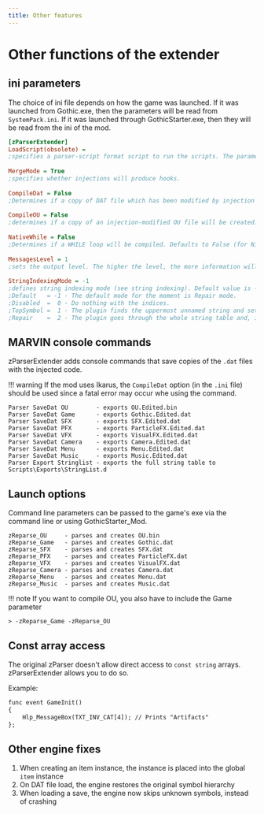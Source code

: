 ```yaml
---
title: Other features
---
```

# Other functions of the extender
## ini parameters
The choice of ini file depends on how the game was launched. If it was launched from Gothic.exe, then the parameters will be read from `SystemPack.ini`. If it was launched through GothicStarter.exe, then they will be read from the ini of the mod.
  
```ini
[zParserExtender]
LoadScript(obsolete) =
;specifies a parser-script format script to run the scripts. The parameter is currently invalid.
  
MergeMode = True
;specifies whether injections will produce hooks.
  
CompileDat = False
;Determines if a copy of DAT file which has been modified by injection will be created.
  
CompileOU = False
;determines if a copy of an injection-modified OU file will be created.
  
NativeWhile = False
;Determines if a WHILE loop will be compiled. Defaults to False (for Ninja compatibility).
  
MessagesLevel = 1
;sets the output level. The higher the level, the more information will be printed to the debug console.
  
StringIndexingMode = -1
;defines string indexing mode (see string indexing). Default value is -1.
;Default   = -1 - The default mode for the moment is Repair mode.
;Disabled  =  0 - Do nothing with the indices.
;TopSymbol =  1 - The plugin finds the uppermost unnamed string and sets a counter for it.
;Repair    =  2 - The plugin goes through the whole string table and, if the indexing order is broken, puts the correct names. The counter is set on the basis of the search.
```

## MARVIN console commands
zParserExtender adds console commands that save copies of the `.dat` files with the injected code.

!!! warning
    If the mod uses Ikarus, the `CompileDat` option (in the `.ini` file) should be used since a fatal error may occur whe using the command.

```
Parser SaveDat OU        - exports OU.Edited.bin
Parser SaveDat Game      - exports Gothic.Edited.dat
Parser SaveDat SFX       - exports SFX.Edited.dat
Parser SaveDat PFX       - exports ParticleFX.Edited.dat
Parser SaveDat VFX       - exports VisualFX.Edited.dat
Parser SaveDat Camera    - exports Camera.Edited.dat
Parser SaveDat Menu      - exports Menu.Edited.dat
Parser SaveDat Music     - exports Music.Edited.dat
Parser Export Stringlist - exports the full string table to Scripts\Exports\StringList.d
```

## Launch options
Command line parameters can be passed to the game's exe via the command line or using GothicStarter_Mod.

```
zReparse_OU     - parses and creates OU.bin
zReparse_Game   - parses and creates Gothic.dat
zReparse_SFX    - parses and creates SFX.dat
zReparse_PFX    - parses and creates ParticleFX.dat
zReparse_VFX    - parses and creates VisualFX.dat
zReparse_Camera - parses and creates Camera.dat
zReparse_Menu   - parses and creates Menu.dat
zReparse_Music  - parses and creates Music.dat
```

!!! note
    If you want to compile OU, you also have to include the Game parameter

    > -zReparse_Game -zReparse_OU

## Const array access
The original zParser doesn't allow direct access to `const string` arrays. zParserExtender allows you to do so.

Example:
```dae
func event GameInit()
{
    Hlp_MessageBox(TXT_INV_CAT[4]); // Prints "Artifacts"
};
```

## Other engine fixes
1. When creating an item instance, the instance is placed into the global `item` instance
2. On DAT file load, the engine restores the original symbol hierarchy
3. When loading a save, the engine now skips unknown symbols, instead of crashing
